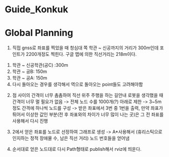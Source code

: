 # Guide_Konkuk
# Global Planning

1. 직접 gnss로 좌표를 찍었을 때 청심대 쪽 학관 ~ 신공까지의 거리가 300m인데 포인트가 2200개정도 찍힌다. 
구글 맵에 의한 직선거리는 218m이다. 
1) 학관 ~ 신공학관(공C) :300m
2) 학관 ~ 공B: 150m
3) 학관 ~ 공A: 150m
4) 다시 돌아오는 경우를 생각해서 역으로 돌아오는 point들도 고려해야함

2. 점 사이의 간격이 너무 촘촘하여 직선 위주 주행을 하는 길안내 로봇을 생각했을 때 간격이 너무 멀 필요가 없음
-> 전체 노드 수를 1000개(?) 아래로 제한
-> 3~5m 정도 간격에 하나씩 노드를 구성
-> 받은 좌표에서 3번 중 1번을 출력, 만약 좌표가 튀어서 이상한 값인 부분(전 후 좌표와의 차이가 너무 많이 나는 곳)은 그 전 좌표를 사용해서 다시 진행

3. 2에서 얻은 좌표를 노드로 선정하여 그래프로 생성
-> A*사용해서 (휴리스틱으로 인지하는 정적 장애물 수, 남은 직선 거리) 노드 번호들을 얻어냄

4. 순서대로 얻은 노드대로 다시 Path형태로 publish해서 rviz에 띄운다. 